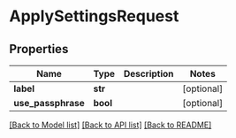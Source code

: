 # ApplySettingsRequest

## Properties
Name | Type | Description | Notes
------------ | ------------- | ------------- | -------------
**label** | **str** |  | [optional] 
**use_passphrase** | **bool** |  | [optional] 

[[Back to Model list]](../README.md#documentation-for-models) [[Back to API list]](../README.md#documentation-for-api-endpoints) [[Back to README]](../README.md)


